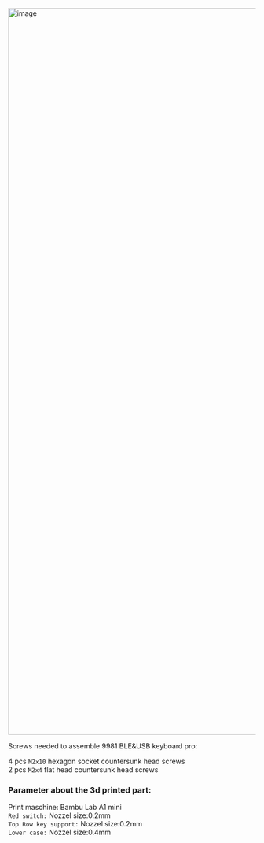 <img width="1928" height="1476" alt="image" src="https://github.com/user-attachments/assets/7c79a4c6-ce97-491d-8591-f8d6591ff524" />


Screws needed to assemble 9981 BLE&USB keyboard pro:  

4 pcs ```M2x10``` hexagon socket countersunk head screws  
2 pcs ```M2x4``` flat head countersunk head screws


### Parameter about the 3d printed part:

Print maschine: Bambu Lab A1 mini    
```Red switch:``` Nozzel size:0.2mm  
```Top Row key support:``` Nozzel size:0.2mm  
```Lower case:``` Nozzel size:0.4mm

